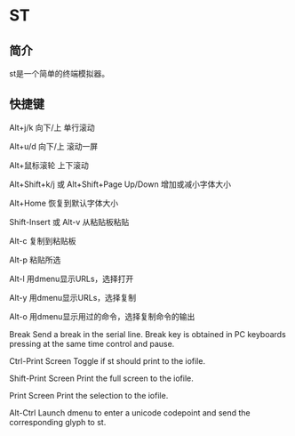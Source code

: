 # ST

## 简介

st是一个简单的终端模拟器。

## 快捷键

Alt+j/k 向下/上 单行滚动

Alt+u/d 向下/上 滚动一屏

Alt+鼠标滚轮 上下滚动

Alt+Shift+k/j 或 Alt+Shift+Page Up/Down  增加或减小字体大小

Alt+Home 恢复到默认字体大小

Shift-Insert 或 Alt-v  从粘贴板粘贴

Alt-c 复制到粘贴板

Alt-p 粘贴所选

Alt-l 用dmenu显示URLs，选择打开

Alt-y 用dmenu显示URLs，选择复制

Alt-o 用dmenu显示用过的命令，选择复制命令的输出

Break  Send  a break in the serial line.  Break key is obtained in PC keyboards pressing at the
              same time control and pause.

Ctrl-Print Screen
              Toggle if st should print to the iofile.

Shift-Print Screen
              Print the full screen to the iofile.

Print Screen
              Print the selection to the iofile.

Alt-Ctrl
              Launch dmenu to enter a unicode codepoint and send the corresponding glyph to st.


